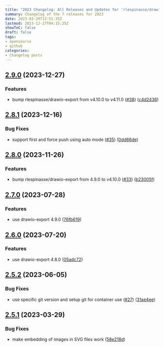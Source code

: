 ```yaml
---
title: "2023 Changelog: All Releases and Updates for 'rlespinasse/drawio-export-action'"
summary: Changelog of the 7 releases for 2023
date: 2023-03-29T12:51:35Z
lastmod: 2023-12-27T04:15:25Z
showToC: false
draft: false
tags:
- opensource
- github
categories:
- Changelog posts
---
```

## [2.9.0](https://github.com/rlespinasse/drawio-export-action/compare/v2.8.1...v2.9.0) (2023-12-27)


### Features

* bump rlespinasse/drawio-export from v4.10.0 to v4.11.0 ([#38](https://github.com/rlespinasse/drawio-export-action/issues/38)) ([c4d2436](https://github.com/rlespinasse/drawio-export-action/commit/c4d24360ab86174bcc4ccf75ed8573176d09f9f9))



## [2.8.1](https://github.com/rlespinasse/drawio-export-action/compare/v2.8.0...v2.8.1) (2023-12-16)


### Bug Fixes

* support first and force push using auto mode ([#35](https://github.com/rlespinasse/drawio-export-action/issues/35)) ([0dd66de](https://github.com/rlespinasse/drawio-export-action/commit/0dd66de178cb286cd38b98de806dca9a322f2908))



## [2.8.0](https://github.com/rlespinasse/drawio-export-action/compare/v2.7.0...v2.8.0) (2023-11-26)


### Features

* bump rlespinasse/drawio-export from 4.9.0 to v4.10.0 ([#33](https://github.com/rlespinasse/drawio-export-action/issues/33)) ([b23005f](https://github.com/rlespinasse/drawio-export-action/commit/b23005f3c4a67ea8971b72c6ef68a127334b9010))



## [2.7.0](https://github.com/rlespinasse/drawio-export-action/compare/v2.6.0...v2.7.0) (2023-07-28)


### Features

* use drawio-export 4.9.0 ([76fb619](https://github.com/rlespinasse/drawio-export-action/commit/76fb61924607aea8ffd805b01407a06400fb7553))



## [2.6.0](https://github.com/rlespinasse/drawio-export-action/compare/v2.5.2...v2.6.0) (2023-07-20)


### Features

* use drawio-export 4.8.0 ([05adc72](https://github.com/rlespinasse/drawio-export-action/commit/05adc72e7355308db945f8f3732d445fdb3ae328))



## [2.5.2](https://github.com/rlespinasse/drawio-export-action/compare/v2.5.1...v2.5.2) (2023-06-05)


### Bug Fixes

* use specific git version and setup git for container use ([#27](https://github.com/rlespinasse/drawio-export-action/issues/27)) ([31ae4ee](https://github.com/rlespinasse/drawio-export-action/commit/31ae4eee8457c13d2f5d97c13fc1bb128fadcea2))



## [2.5.1](https://github.com/rlespinasse/drawio-export-action/compare/v2.5.0...v2.5.1) (2023-03-29)


### Bug Fixes

* make embedding of images in SVG files work ([58e218d](https://github.com/rlespinasse/drawio-export-action/commit/58e218d5e5eeeb2be4e1cad54e5ba2082d468821))



